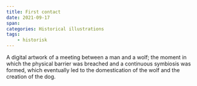 ```yaml
---
title: First contact
date: 2021-09-17
span:
categories: Historical illustrations
tags: 
    - historisk
---
```

A digital artwork of a meeting between a man and a wolf; the moment in which the physical barrier was breached and a continuous symbiosis was formed, which eventually led to the domestication of the wolf and the creation of the dog.
